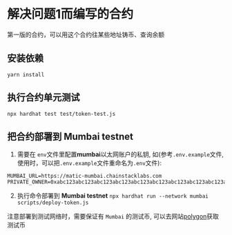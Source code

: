 # 解决问题1而编写的合约
第一版的合约，可以用这个合约往某些地址铸币、查询余额
## 安装依赖
`yarn install`

## 执行合约单元测试
`npx hardhat test test/token-test.js`

## 把合约部署到 Mumbai testnet
1. 需要在 `env`文件里配置**mumbai**以太网账户的私钥, 如(参考`.env.example`文件, 使用时，可以把`.env.example`文件重命名为`.env`文件):
```text
MUMBAI_URL=https://matic-mumbai.chainstacklabs.com
PRIVATE_OWNER=0xabc123abc123abc123abc123abc123abc123abc123abc123abc123abc123abc1
```
2. 执行命令部署到 **Mumbai testnet**
`npx hardhat run --network mumbai scripts/deploy-token.js`
   
注意部署到测试网络时，需要保证有 `Mumbai` 的测试币, 可以去网站[polygon](https://faucet.polygon.technology/)获取测试币

